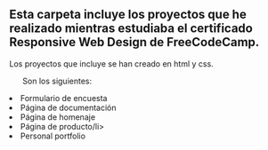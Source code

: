 
<h2>Esta carpeta incluye los proyectos que he realizado mientras estudiaba el certificado Responsive Web Design de FreeCodeCamp.</h2>
<p>Los proyectos que incluye se han creado en html y css.</p>
<ul>Son los siguientes:</ul>
  <li>Formulario de encuesta</li>
  <li>Página de documentación</li>
  <li>Página de homenaje</li>
  <li>Página de producto/li>
  <li>Personal portfolio</li>
